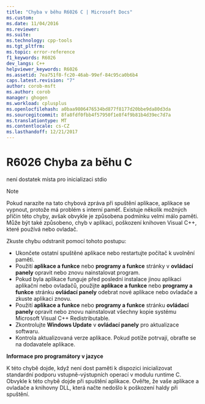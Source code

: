 ```yaml
---
title: "Chyba v běhu R6026 C | Microsoft Docs"
ms.custom: 
ms.date: 11/04/2016
ms.reviewer: 
ms.suite: 
ms.technology: cpp-tools
ms.tgt_pltfrm: 
ms.topic: error-reference
f1_keywords: R6026
dev_langs: C++
helpviewer_keywords: R6026
ms.assetid: 7ea751f8-fc20-46ab-99ef-84c95ca0b6b4
caps.latest.revision: "7"
author: corob-msft
ms.author: corob
manager: ghogen
ms.workload: cplusplus
ms.openlocfilehash: a0baa9806476534bd877f8177d20bbe9da80d3da
ms.sourcegitcommit: 8fa8fdf0fbb4f57950f1e8f4f9b81b4d39ec7d7a
ms.translationtype: MT
ms.contentlocale: cs-CZ
ms.lasthandoff: 12/21/2017
---
```

# <a name="c-runtime-error-r6026"></a>R6026 Chyba za běhu C
není dostatek místa pro inicializaci stdio  
  
> [!NOTE]
>  Pokud narazíte na tato chybová zpráva při spuštění aplikace, aplikace se vypnout, protože má problém s interní paměť. Existuje několik možných příčin této chyby, avšak obvykle je způsobena podmínku velmi málo paměti. Může být také způsobeno, chyb v aplikaci, poškození knihoven Visual C++, které používá nebo ovladač.  
>   
>  Zkuste chybu odstranit pomocí tohoto postupu:  
>   
>  -   Ukončete ostatní spuštěné aplikace nebo restartujte počítač k uvolnění paměti.  
> -   Použití **aplikace a funkce** nebo **programy a funkce** stránky v **ovládací panely** opravit nebo znovu nainstalovat program.  
> -   Pokud byla aplikace funguje před poslední instalace jinou aplikaci aplikační nebo ovladačů, použijte **aplikace a funkce** nebo **programy a funkce** stránku **ovládací panely** odebrat nové aplikace nebo ovladače a zkuste aplikaci znovu.  
> -   Použití **aplikace a funkce** nebo **programy a funkce** stránku **ovládací panely** opravit nebo znovu nainstalovat všechny kopie systému Microsoft Visual C++ Redistributable.  
> -   Zkontrolujte **Windows Update** v **ovládací panely** pro aktualizace softwaru.  
> -   Kontrola aktualizovaná verze aplikace. Pokud potíže potrvají, obraťte se na dodavatele aplikace.  
  
 **Informace pro programátory v jazyce**  
  
 K této chybě dojde, když není dost paměti k dispozici inicializovat standardní podporu vstupně-výstupních operací v modulu runtime C. Obvykle k této chybě dojde při spuštění aplikace. Ověřte, že vaše aplikace a ovladače a knihovny DLL, která načte nedošlo k poškození haldy při spuštění.